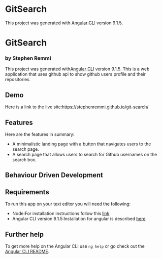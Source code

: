 # GitSearch

This project was generated with [Angular CLI](https://github.com/angular/angular-cli) version 9.1.5.

# GitSearch
### by Stephen Remmi
This project was generated with[Angular CLI](https://github.com/angular/angular-cli) version 9.1.5.
This is a web application that uses github api to show github users profile and their repositories.

## Demo
Here is a link to the live site:https://stephenremmi.github.io/git-search/


## Features
Here are the features in summary:
* A minimalistic landing page with a button that navigates users to the search page.
* A search page that allows users to search for Github usernames on the search box.

## Behaviour Driven Development

## Requirements
To run this app on your text editor you will need the following:
* Node:For installation instructions follow this [link](https://nodejs.org/en/download/package-manager/)
* Angular CLI version 9.1.5:Installation for angular is described [here](https://www.nodenpm.com/@angular/cli/9.1.5/detail.html)



## Further help

To get more help on the Angular CLI use `ng help` or go check out the [Angular CLI README](https://github.com/angular/angular-cli/blob/master/README.md).
